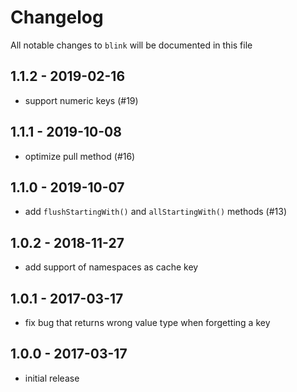 # Changelog

All notable changes to `blink` will be documented in this file

## 1.1.2 - 2019-02-16

- support numeric keys (#19)

## 1.1.1 - 2019-10-08

- optimize pull method (#16)

## 1.1.0 - 2019-10-07

- add `flushStartingWith()` and `allStartingWith()` methods (#13)

## 1.0.2 - 2018-11-27

- add support of namespaces as cache key

## 1.0.1 - 2017-03-17

- fix bug that returns wrong value type when forgetting a key

## 1.0.0 - 2017-03-17

- initial release
